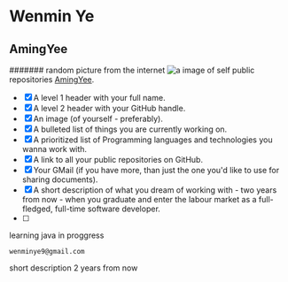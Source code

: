 # Wenmin Ye
## AmingYee
####### random picture from the internet
![a image of self](https://img1.goodfon.ru/wallpaper/nbig/0/c4/devushka-povyazka-krov.jpg)
public repositories [AmingYee](https://github.com/AmingYee?tab=repositories).

- [x] A level 1 header with your full name.
- [x] A level 2 header with your GitHub handle.
- [x] An image (of yourself - preferably).
- [x] A bulleted list of things you are currently working on.
- [x] A prioritized list of Programming languages and technologies you wanna work with.
- [x] A link to all your public repositories on GitHub.
- [x] Your GMail (if you have more, than just the one you'd like to use for sharing documents).
- [x] A short description of what you dream of working with - two years from now - when you graduate and enter the labour market as a full-fledged, full-time software developer.
- [ ] 
learning java in proggress
```
wenminye9@gmail.com
```
short description 2 years from now
